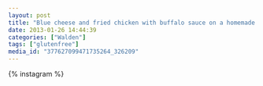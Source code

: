 ```yaml
---
layout: post
title: "Blue cheese and fried chicken with buffalo sauce on a homemade baguette. #glutenfree"
date: 2013-01-26 14:44:39
categories: ["Walden"]
tags: ["glutenfree"]
media_id: "377627099471735264_326209"
---
```


{% instagram %}
